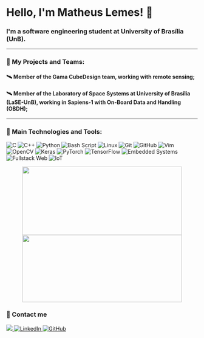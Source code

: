 # Hello, I'm Matheus Lemes! 👋
### I'm a software engineering student at University of Brasília (UnB).

---

### 🚀 My Projects and Teams:
#### 🛰️ Member of the Gama CubeDesign team, working with remote sensing;
#### 🛰️ Member of the Laboratory of Space Systems at University of Brasília (LaSE-UnB), working in Sapiens-1 with On-Board Data and Handling (OBDH);

---
<!--
### 💻 My Interests:
#### C language applied to embedded, and algorithms;
#### C++ language applied to embedded and computational vision;
#### Python applied to deep learning and computational vision.
---
-->

### 🔧 Main Technologies and Tools:

![C](https://img.shields.io/badge/c-%2300599C.svg?style=for-the-badge&logo=c&logoColor=white)
![C++](https://img.shields.io/badge/c++-%2300599C.svg?style=for-the-badge&logo=c%2B%2B&logoColor=white)
![Python](https://img.shields.io/badge/python-3670A0?style=for-the-badge&logo=python&logoColor=ffdd54)
![Bash Script](https://img.shields.io/badge/bash_script-%23121011.svg?style=for-the-badge&logo=gnu-bash&logoColor=white)
![Linux](https://img.shields.io/badge/Linux-FCC624?style=for-the-badge&logo=linux&logoColor=black)
![Git](https://img.shields.io/badge/git-%23F05033.svg?style=for-the-badge&logo=git&logoColor=white)
![GitHub](https://img.shields.io/badge/github-%23121011.svg?style=for-the-badge&logo=github&logoColor=white)
![Vim](https://img.shields.io/badge/VIM-%2311AB00.svg?style=for-the-badge&logo=vim&logoColor=white)
![OpenCV](https://img.shields.io/badge/OpenCV-%235C3EE8?style=for-the-badge&logo=opencv&logoColor=white)
![Keras](https://img.shields.io/badge/Keras-%23D00000?style=for-the-badge&logo=keras&logoColor=white)
![PyTorch](https://img.shields.io/badge/PyTorch-%23EE4C2C?style=for-the-badge&logo=pytorch&logoColor=white)
![TensorFlow](https://img.shields.io/badge/TensorFlow-%23FF6F00?style=for-the-badge&logo=tensorflow&logoColor=white)
![Embedded Systems](https://img.shields.io/badge/Embedded%20Systems-%23007ACC?style=for-the-badge&logo=raspberrypi&logoColor=white)
![Fullstack Web](https://img.shields.io/badge/Fullstack_Web-%23E34F26?style=for-the-badge&logo=html5&logoColor=white)
![IoT](https://img.shields.io/badge/IoT-FF9900?style=for-the-badge&logo=apacheiotdb&logoColor=white)

<!--
### 🔧 Others Technologies and Tools:

![Rust](https://img.shields.io/badge/rust-%23000000.svg?style=for-the-badge&logo=rust&logoColor=white)
![HTML5](https://img.shields.io/badge/html5-%23E34F26.svg?style=for-the-badge&logo=html5&logoColor=white)
![CSS3](https://img.shields.io/badge/css3-%231572B6.svg?style=for-the-badge&logo=css3&logoColor=white)
![Markdown](https://img.shields.io/badge/markdown-%23000000.svg?style=for-the-badge&logo=markdown&logoColor=white)
![Flask](https://img.shields.io/badge/flask-%23000000.svg?style=for-the-badge&logo=flask&logoColor=white)
![Django](https://img.shields.io/badge/django-%23092E20.svg?style=for-the-badge&logo=django&logoColor=white)
![React](https://img.shields.io/badge/react-%2320232a.svg?style=for-the-badge&logo=react&logoColor=%2361DAFB)
![Vue.js](https://img.shields.io/badge/vuejs-%2335495e.svg?style=for-the-badge&logo=vuedotjs&logoColor=%234FC08D)
![Bootstrap](https://img.shields.io/badge/bootstrap-%238511FA.svg?style=for-the-badge&logo=bootstrap&logoColor=white)
![TailwindCSS](https://img.shields.io/badge/tailwindcss-%2338B2AC.svg?style=for-the-badge&logo=tailwind-css&logoColor=white)
![Vite](https://img.shields.io/badge/vite-%23646CFF.svg?style=for-the-badge&logo=vite&logoColor=white)
![CMake](https://img.shields.io/badge/CMake-%23064F8C?style=for-the-badge&logo=cmake&logoColor=white)
![Pygame](https://img.shields.io/badge/PyGame-6DA42F?style=for-the-badge&logo=pygame&logoColor=white)
![Raylib](https://img.shields.io/badge/Raylib-000000?style=for-the-badge&logo=raylib&logoColor=white)
![Docker](https://img.shields.io/badge/docker-%230db7ed.svg?style=for-the-badge&logo=docker&logoColor=white)
![Cloud Computing](https://img.shields.io/badge/Cloud%20Computing-%234285F4?style=for-the-badge&logoColor=white)
![Object-Oriented Programming](https://img.shields.io/badge/Object--Oriented%20Programming-%2338B2AC?style=for-the-badge&logo=python&logoColor=white)
![Pytest](https://img.shields.io/badge/Pytest-%2300A494?style=for-the-badge&logo=pytest&logoColor=white)
![Ubuntu](https://img.shields.io/badge/Ubuntu-E95420?style=for-the-badge&logo=ubuntu&logoColor=white)
![Debian](https://img.shields.io/badge/Debian-%23A80030?style=for-the-badge&logo=debian&logoColor=white)
![Linux Mint](https://img.shields.io/badge/Linux%20Mint-%2387CF3E?style=for-the-badge&logo=linuxmint&logoColor=white)
![Raspberry Pi](https://img.shields.io/badge/Raspberry%20Pi-%23A22846?style=for-the-badge&logo=raspberrypi&logoColor=white)
![Raspberry Pi OS](https://img.shields.io/badge/Raspberry%20Pi%20OS-%23C51A4A?style=for-the-badge&logo=raspberrypi&logoColor=white)
![Visual Studio Code](https://img.shields.io/badge/Visual%20Studio%20Code-0078d7.svg?style=for-the-badge&logo=visual-studio-code&logoColor=white)
![Overleaf](https://img.shields.io/badge/Overleaf-%2347A141?style=for-the-badge&logo=overleaf&logoColor=white)
![LaTeX](https://img.shields.io/badge/latex-%23008080.svg?style=for-the-badge&logo=latex&logoColor=white)
![Arduino](https://img.shields.io/badge/Arduino-%2300979D?style=for-the-badge&logo=arduino&logoColor=white)
![ESP32](https://img.shields.io/badge/ESP32-%23E7352C?style=for-the-badge&logo=espressif&logoColor=white)
![Figma](https://img.shields.io/badge/figma-%23F24E1E.svg?style=for-the-badge&logo=figma&logoColor=white)
![Canva](https://img.shields.io/badge/Canva-%2300C4CC.svg?style=for-the-badge&logo=Canva&logoColor=white)
![UI Design](https://img.shields.io/badge/UI%20Design-%23FF007A?style=for-the-badge&logoColor=white)
![UX Design](https://img.shields.io/badge/UX%20Design-%2300C4CC.svg?style=for-the-badge&logoColor=white)
![XP (Extreme Programming)](https://img.shields.io/badge/XP%20(Extreme%20Programming)-green?style=for-the-badge&logoColor=white)
![Scrum](https://img.shields.io/badge/Scrum-black?style=for-the-badge&logo=scrumalliance&logoColor=white)

-->

<p align="center">
  <a href="https://github.com/matheuslemesam">
    <img height="180" width="420" src="https://github-readme-stats.vercel.app/api?username=matheuslemesam&show_icons=true&theme=transparent" />
  </a>
  <a href="https://github.com/matheuslemesam">
    <img height="177" width="420" src="https://github-readme-stats.vercel.app/api/top-langs/?username=matheuslemesam&hide_progress=true&theme=transparent" />
  </a>
</p>


### :speech_balloon: Contact me

<p>
  <a href="mailto:matheuslemesam@gmail.com">
    <img src="https://img.shields.io/badge/Gmail-%23D44638?style=for-the-badge&logo=gmail&logoColor=white" />
  </a>
  <a href="https://www.linkedin.com/in/matheus-lemes-amaral-877a71309/" target="_blank">
    <img src="https://img.shields.io/badge/LinkedIn-%230077B5?style=for-the-badge&logo=linkedin&logoColor=white" alt="LinkedIn">
  </a>
  <a href="https://github.com/matheuslemesam" target="_blank">
    <img src="https://img.shields.io/badge/GitHub-%23121011?style=for-the-badge&logo=github&logoColor=white" alt="GitHub">
  </a>
</p>
